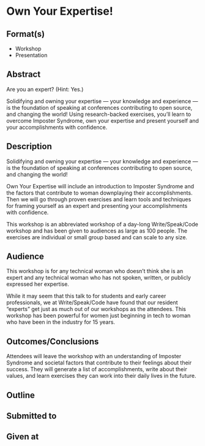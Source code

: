# Own Your Expertise!

## Format(s)

* Workshop
* Presentation

## Abstract
Are you an expert? (Hint: Yes.)

Solidifying and owning your expertise — your knowledge and experience — is the foundation of speaking at conferences contributing to open source, and changing the world! Using research-backed exercises, you’ll learn to overcome Imposter Syndrome, own your expertise and present yourself and your accomplishments with confidence.

## Description
Solidifying and owning your expertise — your knowledge and experience — is the foundation of speaking at conferences contributing to open source, and changing the world!

Own Your Expertise will include an introduction to Imposter Syndrome and the factors that contribute to woman downplaying their accomplishments.  Then we will go through proven exercises and learn tools and techniques for framing yourself as an expert and presenting your accomplishments with confidence.

This workshop is an abbreviated workshop of a day-long Write/Speak/Code workshop and has been given to audiences as large as 100 people.  The exercises are individual or small group based and can scale to any size.

## Audience
This workshop is for any technical woman who doesn’t think she is an expert and any technical woman who has not spoken, written, or publicly expressed her expertise. 

While it may seem that this talk to for students and early career professionals, we at Write/Speak/Code have found that our resident “experts” get just as much out of our workshops as the attendees.   This workshop has been powerful for women just beginning in tech to woman who have been in the industry for 15 years. 

## Outcomes/Conclusions
Attendees will leave the workshop with an understanding of Imposter Syndrome and societal factors that contribute to their feelings about their success.  They will generate a list of accomplishments, write about their values, and learn exercises they can work into their daily lives in the future.

## Outline


## Submitted to


## Given at
